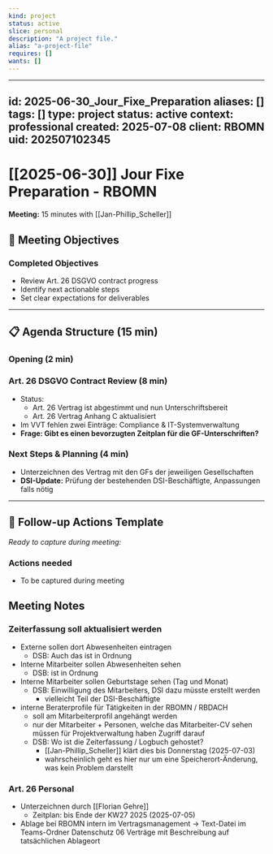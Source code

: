 ```yaml
---
kind: project
status: active
slice: personal
description: "A project file."
alias: "a-project-file"
requires: []
wants: []
---
```

---
id: 2025-06-30_Jour_Fixe_Preparation
aliases: []
tags: []
type: project
status: active
context: professional
created: 2025-07-08
client: RBOMN
uid: 202507102345
---

# [[2025-06-30]] Jour Fixe Preparation - RBOMN

**Meeting:** 15 minutes with [[Jan-Phillip_Scheller]]

## 🎯 Meeting Objectives

### Completed Objectives
- Review Art. 26 DSGVO contract progress
- Identify next actionable steps
- Set clear expectations for deliverables

---

## 📋 Agenda Structure (15 min)

### Opening (2 min)

### Art. 26 DSGVO Contract Review (8 min)

- Status:
  - Art. 26 Vertrag ist abgestimmt und nun Unterschriftsbereit
  - Art. 26 Vertrag Anhang C aktualisiert
- Im VVT fehlen zwei Einträge: Compliance & IT-Systemverwaltung
- **Frage: Gibt es einen bevorzugten Zeitplan für die GF-Unterschriften?**

### Next Steps & Planning (4 min)

- Unterzeichnen des Vertrag mit den GFs der jeweiligen Gesellschaften
- **DSI-Update:** Prüfung der bestehenden DSI-Beschäftigte, Anpassungen falls nötig

---

## 📝 Follow-up Actions Template

_Ready to capture during meeting:_

### Actions needed
- To be captured during meeting

## Meeting Notes

### Zeiterfassung soll aktualisiert werden

- Externe sollen dort Abwesenheiten eintragen
  - DSB: Auch das ist in Ordnung
- Interne Mitarbeiter sollen Abwesenheiten sehen
  - DSB: ist in Ordnung
- Interne Mitarbeiter sollen Geburtstage sehen (Tag und Monat)
  - DSB: Einwilligung des Mitarbeiters, DSI dazu müsste erstellt werden
    - vielleicht Teil der DSI-Beschäftigte
- interne Beraterprofile für Tätigkeiten in der RBOMN / RBDACH
  - soll am Mitarbeiterprofil angehängt werden
  - nur der Mitarbeiter + Personen, welche das Mitarbeiter-CV sehen müssen für Projektverwaltung haben Zugriff darauf
  - DSB: Wo ist die Zeiterfassung / Logbuch gehostet?
    - [[Jan-Phillip_Scheller]] klärt dies bis Donnerstag (2025-07-03)
    - wahrscheinlich geht es hier nur um eine Speicherort-Änderung, was kein Problem darstellt

### Art. 26 Personal

- Unterzeichnen durch [[Florian Gehre]]
  - Zeitplan: bis Ende der KW27 2025 (2025-07-05)
- Ablage bei RBOMN intern im Vertragsmanagement -> Text-Datei im Teams-Ordner Datenschutz 06 Verträge mit Beschreibung auf tatsächlichen Ablageort
